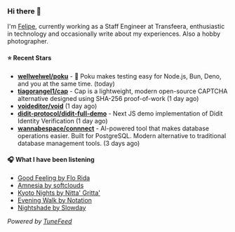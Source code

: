 ### Hi there 👋

I'm [Felipe](https://felipevm.com), currently working as a Staff Engineer at Transfeera, enthusiastic in technology and occasionally write about my experiences. Also a hobby photographer.

#### ⭐ Recent Stars
- **[wellwelwel/poku](https://github.com/wellwelwel/poku)** - 🐷 Poku makes testing easy for Node.js, Bun, Deno, and you at the same time. (today)
- **[tiagorangel1/cap](https://github.com/tiagorangel1/cap)** - Cap is a lightweight, modern open-source CAPTCHA alternative designed using SHA-256 proof-of-work (1 day ago)
- **[voideditor/void](https://github.com/voideditor/void)** (1 day ago)
- **[didit-protocol/didit-full-demo](https://github.com/didit-protocol/didit-full-demo)** - Next JS demo implementation of Didit Identity Verification (1 day ago)
- **[wannabespace/connnect](https://github.com/wannabespace/connnect)** - AI-powered tool that makes database operations easier. Built for PostgreSQL. Modern alternative to traditional database management tools. (3 days ago)

#### 🎧 What I have been listening
- [Good Feeling by Flo Rida](https://open.spotify.com/track/2LEF1A8DOZ9wRYikWgVlZ8)
- [Amnesia by softclouds](https://open.spotify.com/track/45jbQ3dPOPRXrUfUnRwnCN)
- [Kyoto Nights by Nitta&#39; Gritta&#39;](https://open.spotify.com/track/7kCclmsH5N16EG7eSTmkh4)
- [Evening Walk by Notation](https://open.spotify.com/track/0M5UurbUntOyAWboXeYAp3)
- [Nightshade by Slowday](https://open.spotify.com/track/3eC7K8UmwloTRJRom3huLr)

_Powered by [TuneFeed](https://tunefeed.app?ref=github.com)_
